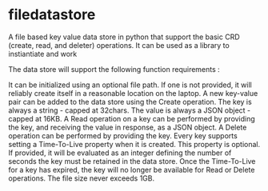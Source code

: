 # filedatastore
A file based key value data store in python that support the basic CRD (create, read, and deleter) operations.
It can be used as a library to instiantiate and work

The data store will support the following function requirements :

It can be initialized using an optional file path. If one is not provided, it will reliably create itself in a reasonable location on the laptop.
A new key-value pair can be added to the data store using the Create operation. 
The key is always a string - capped at 32chars. The value is always a JSON object - capped at 16KB.
A Read operation on a key can be performed by providing the key, and receiving the value in response, as a JSON object.
A Delete operation can be performed by providing the key.
Every key supports setting a Time-To-Live property when it is created. This property is optional. If provided, it will be evaluated as an integer defining the number of seconds the key must be retained in the data store. 
Once the Time-To-Live for a key has expired, the key will no longer be available for Read or Delete operations.
The file size never exceeds 1GB.

